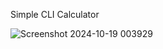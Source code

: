 Simple CLI Calculator 

![Screenshot 2024-10-19 003929](https://github.com/user-attachments/assets/236e0cd1-6528-4274-b5ec-fbb229923fad)
